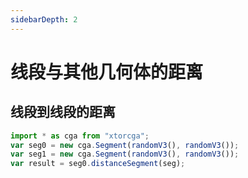 ```yaml
---
sidebarDepth: 2
---
```


# 线段与其他几何体的距离

## 线段到线段的距离

<div></div>
<ClientOnly>
<distance geo0 = "Segment" geo1 = "Segment"></distance> 
</ClientOnly>

```javascript
import * as cga from "xtorcga";
var seg0 = new cga.Segment(randomV3(), randomV3());
var seg1 = new cga.Segment(randomV3(), randomV3());
var result = seg0.distanceSegment(seg);
```
